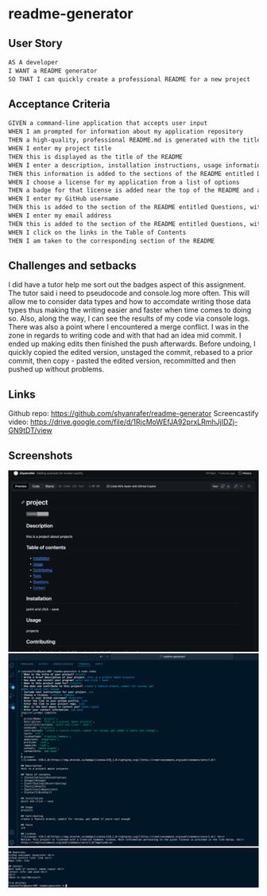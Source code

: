# readme-generator

## User Story
```md
AS A developer
I WANT a README generator
SO THAT I can quickly create a professional README for a new project
```

## Acceptance Criteria
```md
GIVEN a command-line application that accepts user input
WHEN I am prompted for information about my application repository
THEN a high-quality, professional README.md is generated with the title of my project and sections entitled Description, Table of Contents, Installation, Usage, License, Contributing, Tests, and Questions
WHEN I enter my project title
THEN this is displayed as the title of the README
WHEN I enter a description, installation instructions, usage information, contribution guidelines, and test instructions
THEN this information is added to the sections of the README entitled Description, Installation, Usage, Contributing, and Tests
WHEN I choose a license for my application from a list of options
THEN a badge for that license is added near the top of the README and a notice is added to the section of the README entitled License that explains which license the application is covered under
WHEN I enter my GitHub username
THEN this is added to the section of the README entitled Questions, with a link to my GitHub profile
WHEN I enter my email address
THEN this is added to the section of the README entitled Questions, with instructions on how to reach me with additional questions
WHEN I click on the links in the Table of Contents
THEN I am taken to the corresponding section of the README
```

## Challenges and setbacks
I did have a tutor help me sort out the badges aspect of this assignment. The tutor said i need to pseudocode and console.log more often. This will allow me to consider data types and how to accomdate writing those data types thus making the writing easier and faster when time comes to doing so. Also, along the way, I can see the results of my code via console logs. <br/>
There was also a point where I encountered a merge conflict. I was in the zone in regards to writing code and with that had an idea mid commit. I ended up making edits then finished the push afterwards. Before undoing, I quickly copied the edited version, unstaged the commit, rebased to a prior commit, then copy - pasted the edited version, recommitted and then pushed up without problems. 

## Links
Github repo: https://github.com/shyanrafer/readme-generator
Screencastify video: https://drive.google.com/file/d/1RjcMoWEfJA92prxLRmhJjIDZj-GN9tDT/view

## Screenshots
![alt text](image.png)
![alt text](image-1.png)
![alt text](image-2.png)